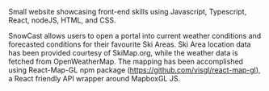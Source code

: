 Small website showcasing front-end skills using Javascript, Typescript, React, nodeJS, HTML, and CSS.

SnowCast allows users to open a portal into current weather conditions and forecasted conditions for their favourite Ski Areas.
Ski Area location data has been provided courtesy of SkiMap.org, while the weather data is fetched from OpenWeatherMap.
The mapping has been accomplished using React-Map-GL npm package (https://github.com/visgl/react-map-gl), a React friendly API wrapper around MapboxGL JS.
